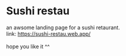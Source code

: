 # Sushi restau

an awsome landing page for a sushi retaurant.<br>
link: <a href="https://sushi-restau.web.app/">https://sushi-restau.web.app/</a>
<br>
<br>
hope you like it ^^

